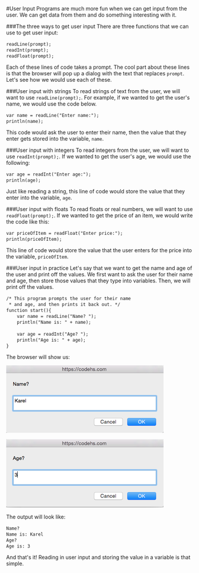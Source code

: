 #User Input
Programs are much more fun when we can get input from the user. We can get data from them and do something interesting with it.

###The three ways to get user input
There are three functions that we can use to get user input: 
```
readLine(prompt);
readInt(prompt);
readFloat(prompt);
```
Each of these lines of code takes a prompt. The cool part about these lines is that the browser will pop up a dialog with the text that replaces ```prompt```.
Let's see how we would use each of these.

###User input with strings
To read strings of text from the user, we will want to use ```readLine(prompt);```. For example, if we wanted to get the user's name, we would use the code below.
```
var name = readLine("Enter name:");
println(name);
```
This code would ask the user to enter their name, then the value that they enter gets stored into the variable, ```name```.

###User input with integers
To read integers from the user, we will want to use ```readInt(prompt);```. If we wanted to get the user's age, we would use the following:
```
var age = readInt("Enter age:");
println(age);
```
Just like reading a string, this line of code would store the value that they enter into the variable, ```age```.

###User input with floats
To read floats or real numbers, we will want to use ```readFloat(prompt);```. If we wanted to get the price of an item, we would write the code like this: 
```
var priceOfItem = readFloat("Enter price:");
println(priceOfItem);
```
This line of code would store the value that the user enters for the price into the variable, ```priceOfItem```.

###User input in practice
Let's say that we want to get the name and age of the user and print off the values. We first want to ask the user for their name and age, then store those values that they type into variables. Then, we will print off the values.
```
/* This program prompts the user for their name
 * and age, and then prints it back out. */
function start(){
	var name = readLine("Name? ");
	println("Name is: " + name);
	
	var age = readInt("Age? ");
	println("Age is: " + age);
}
```
The browser will show us: 

![CodeHS](../static/javaScript/javascript_userinput_name.png "CodeHS")

![CodeHS](../static/javaScript/javascript_userinput_age.png "CodeHS")

The output will look like:
```
Name?
Name is: Karel
Age?
Age is: 3
```
And that's it! Reading in user input and storing the value in a variable is that simple.


